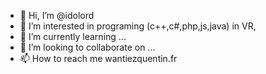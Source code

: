 - 👋 Hi, I’m @idolord
- 👀 I’m interested in programing (c++,c#,php,js,java) in VR, 
- 🌱 I’m currently learning ...
- 💞️ I’m looking to collaborate on ...
- 📫 How to reach me wantiezquentin.fr

